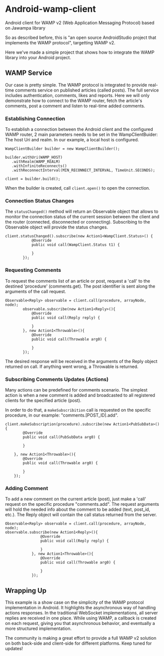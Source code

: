 # Android-wamp-client

Android client for WAMP v2 (Web Application Messaging Protocol) based on Jawampa library

So as described before, this is "an open source AndroidStudio project that implements the WAMP protocol", targetting WAMP v2. 

Here we've made a simple project that shows how to integrate the WAMP library into your Android project.

## WAMP Service

Our case is pretty simple. The WAMP protocol is integrated to provide real-time comments service on published articles (called posts). The full service includes authentication, comments, likes and reports. Here we will only demonstrate how to connect to the WAMP router, fetch the article's comments, post a comment and listen to real-time added comments.

### Establishing Connection

To establish a connection between the Android client and the configured WAMP router, 2 main parameters needs to be set in the WampClientBuider: The host Uri and realm. In our example, a local host is configured.

    WampClientBuilder builder = new WampClientBuilder();    

    builder.withUri(WAMP_HOST)
       .withRealm(WAMP_REALM)
       .withInfiniteReconnects()
       .withReconnectInterval(MIN_RECONNECT_INTERVAL, TimeUnit.SECONDS);

    client = builder.build();

When the builder is created, call `client.open()` to open the connection.

### Connection Status Changes

The `statusChanged()` method will return an Observable object that allows to monitor the connection status of the current session between the client and the router (connected, disconnected or connecting). Subscribing to the Observable object will provide the status changes. 

    client.statusChanged().subscribe(new Action1<WampClient.Status>() {
                @Override
                public void call(WampClient.Status t1) {

                }
            });

### Requesting Comments

To request the comments list of an article or post, request a 'call' to the destined 'procedure' (comments.get). The post identifier is sent along the arguments of the call request.

    Observable<Reply> observable = client.call(procedure, arrayNode, node);
            observable.subscribe(new Action1<Reply>(){
                @Override
                public void call(Reply reply) {
                    
                }
            }, new Action1<Throwable>(){
                @Override
                public void call(Throwable arg0) {
                   
                }
            });

The desired response will be received in the arguments of the Reply object returned on call. If anything went wrong, a Throwable is returned.

### Subscribing Comments Updates (Actions)

Many actions can be predefined for comments scenario. The simplest action is when a new comment is added and broadcasted to all registered clients for the specified article (post).

In order to do that, a `makeSubscribition` call is requested on the specific procedure, in our example: "comments.[POST_ID].add".

    client.makeSubscription(procedure).subscribe(new Action1<PubSubData>(){
            @Override
            public void call(PubSubData arg0) {

            }

        }, new Action1<Throwable>(){
            @Override
            public void call(Throwable arg0) {

            }
        });

### Adding Comment

To add a new comment on the current article (post), just make a 'call' request on the specific procedure "comments.add". The request arguments will hold the needed info about the comment to be added (text, post_id, etc.). The Reply object will contain the call status returned from the server.

    Observable<Reply> observable = client.call(procedure, arrayNode, node);
    observable.subscribe(new Action1<Reply>(){
                    @Override
                    public void call(Reply reply) {

                    }
                }, new Action1<Throwable>(){
                    @Override
                    public void call(Throwable arg0) {

                    }
                });

## Wrapping Up

This example is a show case on the simplicity of the WAMP protocol implementation in Android. It highlights the asynchronous way of handling actions responses. In the traditional WebSocket implementations, all server replies are received in one place. While using WAMP, a callback is created on each request, giving you that asynchronous behavior, and eventually a more structured implementation.

The community is making a great effort to provide a full WAMP v2 solution on both back-side and client-side for different platforms. Keep tuned for updates!

 
